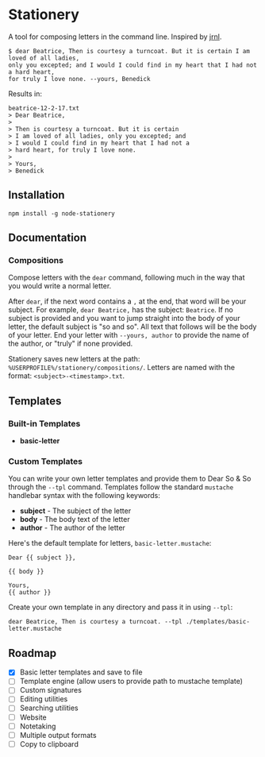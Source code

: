 # Stationery

A tool for composing letters in the command line. Inspired by [jrnl](http://jrnl.sh/).

```
$ dear Beatrice, Then is courtesy a turncoat. But it is certain I am loved of all ladies,
only you excepted; and I would I could find in my heart that I had not a hard heart,
for truly I love none. --yours, Benedick
```

Results in:

```  
beatrice-12-2-17.txt
> Dear Beatrice,
> 
> Then is courtesy a turncoat. But it is certain
> I am loved of all ladies, only you excepted; and
> I would I could find in my heart that I had not a
> hard heart, for truly I love none.
> 
> Yours,
> Benedick
```

## Installation
```
npm install -g node-stationery
```

## Documentation


### Compositions
Compose letters with the `dear` command, following much in the way that you would write a normal letter.

After `dear`, if the next word contains a `,` at the end, that word will be your subject. For example,
`dear Beatrice,` has the subject: `Beatrice`. If no subject is provided and you want to jump straight into the
body of your letter, the default subject is "so and so". All text that follows will be the body of your letter.
End your letter with `--yours, author` to provide the name of the author, or "truly" if none provided.

Stationery saves new letters at the path: `%USERPROFILE%/stationery/compositions/`. Letters are named with the
format: `<subject>-<timestamp>.txt`.

## Templates

### Built-in Templates

* **basic-letter**


### Custom Templates
You can write your own letter templates and provide them to Dear So & So through the `--tpl` command. Templates
follow the standard `mustache` handlebar syntax with the following keywords:

* **subject** - The subject of the letter
* **body** - The body text of the letter
* **author** - The author of the letter

Here's the default template for letters, `basic-letter.mustache`:

```
Dear {{ subject }},

{{ body }}

Yours,
{{ author }}
```

Create your own template in any directory and pass it in using `--tpl`:

```
dear Beatrice, Then is courtesy a turncoat. --tpl ./templates/basic-letter.mustache
```

## Roadmap
* [x] Basic letter templates and save to file
* [ ] Template engine (allow users to provide path to mustache template)
* [ ] Custom signatures
* [ ] Editing utilities
* [ ] Searching utilities
* [ ] Website
* [ ] Notetaking
* [ ] Multiple output formats
* [ ] Copy to clipboard
